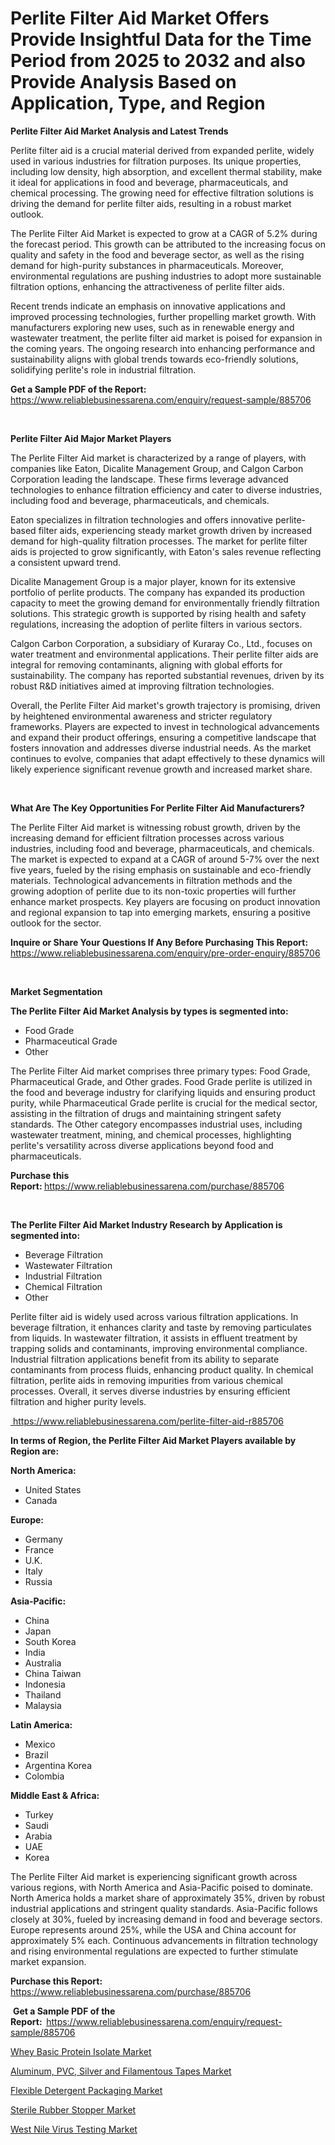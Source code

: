 <p><h1>Perlite Filter Aid Market Offers Provide Insightful Data for the Time Period from 2025 to 2032 and also Provide Analysis Based on Application, Type, and Region</h1></p><p><strong>Perlite Filter Aid Market Analysis and Latest Trends</strong></p>
<p><p>Perlite filter aid is a crucial material derived from expanded perlite, widely used in various industries for filtration purposes. Its unique properties, including low density, high absorption, and excellent thermal stability, make it ideal for applications in food and beverage, pharmaceuticals, and chemical processing. The growing need for effective filtration solutions is driving the demand for perlite filter aids, resulting in a robust market outlook.</p><p>The Perlite Filter Aid Market is expected to grow at a CAGR of 5.2% during the forecast period. This growth can be attributed to the increasing focus on quality and safety in the food and beverage sector, as well as the rising demand for high-purity substances in pharmaceuticals. Moreover, environmental regulations are pushing industries to adopt more sustainable filtration options, enhancing the attractiveness of perlite filter aids.</p><p>Recent trends indicate an emphasis on innovative applications and improved processing technologies, further propelling market growth. With manufacturers exploring new uses, such as in renewable energy and wastewater treatment, the perlite filter aid market is poised for expansion in the coming years. The ongoing research into enhancing performance and sustainability aligns with global trends towards eco-friendly solutions, solidifying perlite's role in industrial filtration.</p></p>
<p><strong>Get a Sample PDF of the Report:&nbsp;</strong> <a href="https://www.reliablebusinessarena.com/enquiry/request-sample/885706?utm_campaign=2265&utm_medium=2&utm_source=Github&utm_content=ia&utm_term=30012025&utm_id=perlite-filter-aid">https://www.reliablebusinessarena.com/enquiry/request-sample/885706</a></p>
<p>&nbsp;</p>
<p><strong>Perlite Filter Aid Major Market Players</strong></p>
<p><p>The Perlite Filter Aid market is characterized by a range of players, with companies like Eaton, Dicalite Management Group, and Calgon Carbon Corporation leading the landscape. These firms leverage advanced technologies to enhance filtration efficiency and cater to diverse industries, including food and beverage, pharmaceuticals, and chemicals.</p><p>Eaton specializes in filtration technologies and offers innovative perlite-based filter aids, experiencing steady market growth driven by increased demand for high-quality filtration processes. The market for perlite filter aids is projected to grow significantly, with Eaton's sales revenue reflecting a consistent upward trend.</p><p>Dicalite Management Group is a major player, known for its extensive portfolio of perlite products. The company has expanded its production capacity to meet the growing demand for environmentally friendly filtration solutions. This strategic growth is supported by rising health and safety regulations, increasing the adoption of perlite filters in various sectors.</p><p>Calgon Carbon Corporation, a subsidiary of Kuraray Co., Ltd., focuses on water treatment and environmental applications. Their perlite filter aids are integral for removing contaminants, aligning with global efforts for sustainability. The company has reported substantial revenues, driven by its robust R&D initiatives aimed at improving filtration technologies.</p><p>Overall, the Perlite Filter Aid market's growth trajectory is promising, driven by heightened environmental awareness and stricter regulatory frameworks. Players are expected to invest in technological advancements and expand their product offerings, ensuring a competitive landscape that fosters innovation and addresses diverse industrial needs. As the market continues to evolve, companies that adapt effectively to these dynamics will likely experience significant revenue growth and increased market share.</p></p>
<p>&nbsp;</p>
<p><strong>What Are The Key Opportunities For Perlite Filter Aid Manufacturers?</strong></p>
<p><p>The Perlite Filter Aid market is witnessing robust growth, driven by the increasing demand for efficient filtration processes across various industries, including food and beverage, pharmaceuticals, and chemicals. The market is expected to expand at a CAGR of around 5-7% over the next five years, fueled by the rising emphasis on sustainable and eco-friendly materials. Technological advancements in filtration methods and the growing adoption of perlite due to its non-toxic properties will further enhance market prospects. Key players are focusing on product innovation and regional expansion to tap into emerging markets, ensuring a positive outlook for the sector.</p></p>
<p><strong>Inquire or Share Your Questions If Any Before Purchasing This Report:</strong> <a href="https://www.reliablebusinessarena.com/enquiry/pre-order-enquiry/885706?utm_campaign=2265&utm_medium=2&utm_source=Github&utm_content=ia&utm_term=30012025&utm_id=perlite-filter-aid">https://www.reliablebusinessarena.com/enquiry/pre-order-enquiry/885706</a></p>
<p>&nbsp;</p>
<p><strong>Market Segmentation</strong></p>
<p><strong>The Perlite Filter Aid Market Analysis by types is segmented into:</strong></p>
<p><ul><li>Food Grade</li><li>Pharmaceutical Grade</li><li>Other</li></ul></p>
<p><p>The Perlite Filter Aid market comprises three primary types: Food Grade, Pharmaceutical Grade, and Other grades. Food Grade perlite is utilized in the food and beverage industry for clarifying liquids and ensuring product purity, while Pharmaceutical Grade perlite is crucial for the medical sector, assisting in the filtration of drugs and maintaining stringent safety standards. The Other category encompasses industrial uses, including wastewater treatment, mining, and chemical processes, highlighting perlite's versatility across diverse applications beyond food and pharmaceuticals.</p></p>
<p><strong>Purchase this Report:&nbsp;</strong><a href="https://www.reliablebusinessarena.com/purchase/885706?utm_campaign=2265&utm_medium=2&utm_source=Github&utm_content=ia&utm_term=30012025&utm_id=perlite-filter-aid">https://www.reliablebusinessarena.com/purchase/885706</a></p>
<p>&nbsp;</p>
<p><strong>The Perlite Filter Aid Market Industry Research by Application is segmented into:</strong></p>
<p><ul><li>Beverage Filtration</li><li>Wastewater Filtration</li><li>Industrial Filtration</li><li>Chemical Filtration</li><li>Other</li></ul></p>
<p><p>Perlite filter aid is widely used across various filtration applications. In beverage filtration, it enhances clarity and taste by removing particulates from liquids. In wastewater filtration, it assists in effluent treatment by trapping solids and contaminants, improving environmental compliance. Industrial filtration applications benefit from its ability to separate contaminants from process fluids, enhancing product quality. In chemical filtration, perlite aids in removing impurities from various chemical processes. Overall, it serves diverse industries by ensuring efficient filtration and higher purity levels.</p></p>
<p><a href="https://www.reliablebusinessarena.com/perlite-filter-aid-r885706?utm_campaign=2265&utm_medium=2&utm_source=Github&utm_content=ia&utm_term=30012025&utm_id=perlite-filter-aid">&nbsp;https://www.reliablebusinessarena.com/perlite-filter-aid-r885706</a></p>
<p><strong>In terms of Region, the Perlite Filter Aid Market Players available by Region are:</strong></p>
<p>
    <p> <strong> North America: </strong>
        <ul>
            <li>United States</li>
            <li>Canada</li>
        </ul>
        </p> 
    <p> <strong> Europe: </strong>
        <ul>
            <li>Germany</li>
            <li>France</li>
            <li>U.K.</li>
            <li>Italy</li>
            <li>Russia</li>
        </ul>
        </p> 
    <p> <strong> Asia-Pacific: </strong>
        <ul>
            <li>China</li>
            <li>Japan</li>
            <li>South Korea</li>
            <li>India</li>
            <li>Australia</li>
            <li>China Taiwan</li>
            <li>Indonesia</li>
            <li>Thailand</li>
            <li>Malaysia</li>
        </ul>
        </p> 
    <p> <strong> Latin America: </strong>
        <ul>
            <li>Mexico</li>
            <li>Brazil</li>
            <li>Argentina Korea</li>
            <li>Colombia</li>
        </ul>
        </p> 
    <p> <strong> Middle East & Africa: </strong>
        <ul>
            <li>Turkey</li>
            <li>Saudi</li>
            <li>Arabia</li>
            <li>UAE</li>
            <li>Korea</li>
        </ul>
    </p>
    </p>
<p><p>The Perlite Filter Aid market is experiencing significant growth across various regions, with North America and Asia-Pacific poised to dominate. North America holds a market share of approximately 35%, driven by robust industrial applications and stringent quality standards. Asia-Pacific follows closely at 30%, fueled by increasing demand in food and beverage sectors. Europe represents around 25%, while the USA and China account for approximately 5% each. Continuous advancements in filtration technology and rising environmental regulations are expected to further stimulate market expansion.</p></p>
<p><strong>Purchase this Report: </strong><a href="https://www.reliablebusinessarena.com/purchase/885706?utm_campaign=2265&utm_medium=2&utm_source=Github&utm_content=ia&utm_term=30012025&utm_id=perlite-filter-aid">https://www.reliablebusinessarena.com/purchase/885706</a></p>
<p>&nbsp;<strong>Get a Sample PDF of the Report:&nbsp;&nbsp;</strong><a href="https://www.reliablebusinessarena.com/enquiry/request-sample/885706?utm_campaign=2265&utm_medium=2&utm_source=Github&utm_content=ia&utm_term=30012025&utm_id=perlite-filter-aid">https://www.reliablebusinessarena.com/enquiry/request-sample/885706</a></p>
<p><strong></strong></p>
<p><p><a href="https://www.linkedin.com/pulse/whey-basic-protein-isolate-market-outlook-anticipated-growth-wikdc?utm_campaign=2265&utm_medium=2&utm_source=Github&utm_content=ia&utm_term=30012025&utm_id=perlite-filter-aid">Whey Basic Protein Isolate Market</a></p><p><a href="https://www.linkedin.com/pulse/aluminum-pvc-silver-filamentous-tapes-market-analysis-nb4lc?utm_campaign=2265&utm_medium=2&utm_source=Github&utm_content=ia&utm_term=30012025&utm_id=perlite-filter-aid">Aluminum, PVC, Silver and Filamentous Tapes Market</a></p><p><a href="https://www.linkedin.com/pulse/flexible-detergent-packaging-market-size-types-share-forecast-bmi4f?utm_campaign=2265&utm_medium=2&utm_source=Github&utm_content=ia&utm_term=30012025&utm_id=perlite-filter-aid">Flexible Detergent Packaging Market</a></p><p><a href="https://www.linkedin.com/pulse/sterile-rubber-stopper-market-analysis-product-segmentation-cro0c?utm_campaign=2265&utm_medium=2&utm_source=Github&utm_content=ia&utm_term=30012025&utm_id=perlite-filter-aid">Sterile Rubber Stopper Market</a></p><p><a href="https://www.linkedin.com/pulse/strategic-overview-west-nile-virus-testing-market-industry-sqwgf?utm_campaign=2265&utm_medium=2&utm_source=Github&utm_content=ia&utm_term=30012025&utm_id=perlite-filter-aid">West Nile Virus Testing Market</a></p></p>
